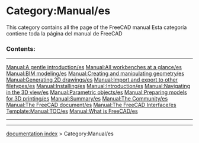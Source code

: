 # Category:Manual/es
This category contains all the page of the FreeCAD manual Esta categoría contiene toda la página del manual de FreeCAD

### Contents:

  --------------------------------------------------------------------------------------------------------- ----------------------------------------------------------------------------------------------------- -------------------------------------------------------------------------------------------------------------
  [Manual:A gentle introduction/es](Manual:A_gentle_introduction/es.md)                             [Manual:All workbenches at a glance/es](Manual:All_workbenches_at_a_glance/es.md)             [Manual:BIM modeling/es](Manual:BIM_modeling/es.md)
  [Manual:Creating and manipulating geometry/es](Manual:Creating_and_manipulating_geometry/es.md)   [Manual:Generating 2D drawings/es](Manual:Generating_2D_drawings/es.md)                       [Manual:Import and export to other filetypes/es](Manual:Import_and_export_to_other_filetypes/es.md)
  [Manual:Installing/es](Manual:Installing/es.md)                                                   [Manual:Introduction/es](Manual:Introduction/es.md)                                           [Manual:Navigating in the 3D view/es](Manual:Navigating_in_the_3D_view/es.md)
  [Manual:Parametric objects/es](Manual:Parametric_objects/es.md)                                   [Manual:Preparing models for 3D printing/es](Manual:Preparing_models_for_3D_printing/es.md)   [Manual:Summary/es](Manual:Summary/es.md)
  [Manual:The Community/es](Manual:The_Community/es.md)                                             [Manual:The FreeCAD document/es](Manual:The_FreeCAD_document/es.md)                           [Manual:The FreeCAD Interface/es](Manual:The_FreeCAD_Interface/es.md)
  [Template:Manual:TOC/es](Template:Manual:TOC/es.md)                                               [Manual:What is FreeCAD/es](Manual:What_is_FreeCAD/es.md)                                     
  --------------------------------------------------------------------------------------------------------- ----------------------------------------------------------------------------------------------------- -------------------------------------------------------------------------------------------------------------

---
[documentation index](../README.md) > Category:Manual/es
